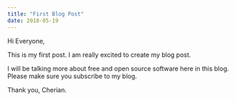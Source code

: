 ```yaml
---
title: "First Blog Post"
date: 2018-05-19
---
```


Hi Everyone,

   This is my first post. I am really excited to create my blog post.
   
   I will be talking more about free and open source software here in this blog. Please make sure you subscribe to my blog.
   
Thank you,
Cherian. 
